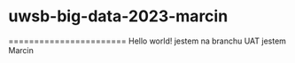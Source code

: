 # uwsb-big-data-2023-marcin
=======================
Hello world!
jestem na branchu UAT
jestem Marcin
